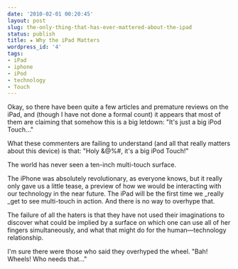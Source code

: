 ```yaml
---
date: '2010-02-01 00:20:45'
layout: post
slug: the-only-thing-that-has-ever-mattered-about-the-ipad
status: publish
title: ★ Why the iPad Matters
wordpress_id: '4'
tags:
- iPad
- iphone
- iPod
- technology
- Touch
---
```


Okay, so there have been quite a few articles and premature reviews on the iPad, and (though I have not done a formal count) it appears that most of them are claiming that somehow this is a big letdown: "It's just a big iPod Touch..."

What these commenters are failing to understand (and all that really matters about this device) is that: "Holy &@%#, it's a big iPod Touch!"

The world has never seen a ten-inch multi-touch surface.

The iPhone was absolutely revolutionary, as everyone knows, but it really only gave us a little tease, a preview of how we would be interacting with our technology in the near future. The iPad will be the first time we _really _get to see multi-touch in action. And there is no way to overhype that.

The failure of all the haters is that they have not used their imaginations to discover what could be implied by a surface on which one can use all of her fingers simultaneously, and what that might do for the human—technology relationship.

I'm sure there were those who said they overhyped the wheel. "Bah! Wheels! Who needs that..."
